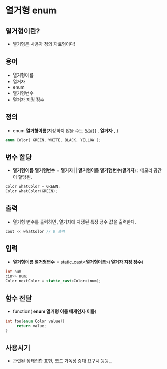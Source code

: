 # 열거형 enum

## 열거형이란?
 - 열거형은 사용자 정의 자료형이다!
 
## 용어 
- 열거형이름
- 열거자
- enum
- 열거형변수
- 열거자 지정 정수

## 정의 
- enum **열거형이름**(지정하지 않을 수도 있음){ , **열거자** , }
```cpp
enum Color{ GREEN, WHITE, BLACK, YELLOW };
```

## 변수 할당
- **열거형이름** **열거형변수** = **열거자** || **열거형이름** **열거형변수**(**열거자**) : 메모리 공간이 할당됨.
```cpp
Color whatColor = GREEN;
Color whatColor(GREEN);
```
## 출력
- 열거형 변수를 출력하면, 열거자에 지정된 특정 정수 값을 출력한다. 
```cpp
cout << whatColor // 0 출력
```
## 입력
- **열거형이름 열거형변수** = static_cast<**열거형이름**>(**열거자 지정 정수**)
```cpp
int num
cin>> num;
Color nextColor = static_cast<Color>(num);
```
## 함수 전달
- function( **enum 열거형 이름 매개인자 이름**)
```cpp
int foo(enum Color value){
     return value;
}
```
## 사용시기
- 관련된 상태집합 표현, 코드 가독성 증대 요구시 등등..
